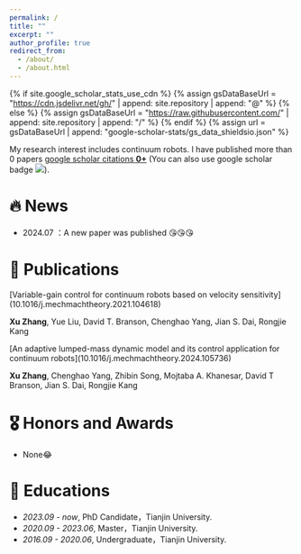 ```yaml
---
permalink: /
title: ""
excerpt: ""
author_profile: true
redirect_from: 
  - /about/
  - /about.html
---
```


{% if site.google_scholar_stats_use_cdn %}
{% assign gsDataBaseUrl = "https://cdn.jsdelivr.net/gh/" | append: site.repository | append: "@" %}
{% else %}
{% assign gsDataBaseUrl = "https://raw.githubusercontent.com/" | append: site.repository | append: "/" %}
{% endif %}
{% assign url = gsDataBaseUrl | append: "google-scholar-stats/gs_data_shieldsio.json" %}

<span class='anchor' id='about-me'></span>

My research interest includes continuum robots. I have published more than 0 papers <a href='https://scholar.google.com/citations?user=oEPuCTIAAAAJ'>google scholar citations <strong><span id='total_cit'>0+</span></strong></a> (You can also use google scholar badge <a href='https://scholar.google.com/citations?user=oEPuCTIAAAAJ'><img src="https://img.shields.io/endpoint?url={{ url | url_encode }}&logo=Google%20Scholar&labelColor=f6f6f6&color=9cf&style=flat&label=citations"></a>).

# 🔥 News
- 2024.07 ：A new paper was published 😘😘😘

# 📝 Publications 

<div class='paper-box-text' markdown="1">
[Variable-gain control for continuum robots based on velocity sensitivity](10.1016/j.mechmachtheory.2021.104618)
  
**Xu Zhang**, Yue Liu, David T. Branson, Chenghao Yang, Jian S. Dai, Rongjie Kang
</div>
<div class='paper-box-text' markdown="1">
[An adaptive lumped-mass dynamic model and its control application for continuum robots](10.1016/j.mechmachtheory.2024.105736)
  
**Xu Zhang**, Chenghao Yang, Zhibin Song, Mojtaba A. Khanesar, David T Branson, Jian S. Dai, Rongjie Kang
</div>


# 🎖 Honors and Awards
- None😂

# 📖 Educations
- *2023.09 - now*, PhD Candidate，Tianjin University.
- *2020.09 - 2023.06*, Master，Tianjin University. 
- *2016.09 - 2020.06*, Undergraduate，Tianjin University. 
